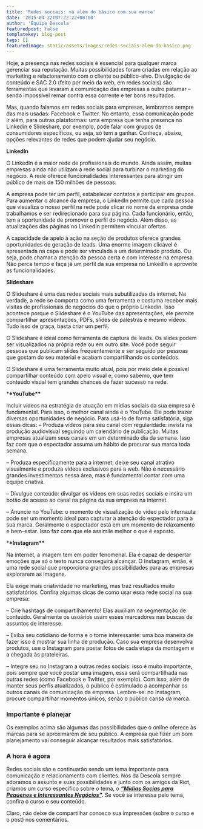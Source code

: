 ```yaml
---
title: 'Redes sociais: vá além do básico com sua marca'
date: '2015-04-22T07:22:22+00:00'
author: 'Equipe Descola'
featuredpost: false
templatekey: blog-post
tags: []
featuredimage: static/assets/images/redes-sociais-alem-do-basico.png
---
```


Hoje, a presença nas redes sociais é essencial para qualquer marca gerenciar sua reputação. Muitas possibilidades foram criadas em relação ao marketing e relacionamento com o cliente ou público-alvo. Divulgação de conteúdo e SAC 2.0 (feito por meio da web, em redes sociais) são ferramentas que levaram a comunicação das empresas a outro patamar – sendo impossível remar contra essa corrente e ter bons resultados.

Mas, quando falamos em redes sociais para empresas, lembramos sempre das mais usadas: Facebook e Twitter. No entanto, essa comunicação pode ir além, para outras plataformas: uma empresa que tenha presença no Linkedin e Slideshare, por exemplo, pode falar com grupos de consumidores específicos, ou seja, só tem a ganhar. Conheça, abaixo, opções relevantes de redes que podem ajudar seu negócio.

**LinkedIn**

O LinkedIn é a maior rede de profissionais do mundo. Ainda assim, muitas empresas ainda não utilizam a rede social para turbinar o marketing do negócio. A rede oferece funcionalidades interessantes para atingir um público de mais de 150 milhões de pessoas.

A empresa pode ter um perfil, estabelecer contatos e participar em grupos. Para aumentar o alcance da empresa, o LinkedIn permite que cada pessoa que visualiza o nosso perfil na rede pode clicar no nome da empresa onde trabalhamos e ser redirecionado para sua página. Cada funcionário, então, tem a oportunidade de promover o perfil do negócio. Além disso, as atualizações das páginas no LinkedIn permitem vincular ofertas.

A capacidade de apelo à ação na seção de produtos oferece grandes oportunidades de geração de leads. Uma enorme imagem clicável é apresentada na capa e pode ser vinculada a um determinado produto. Ou seja, pode chamar a atenção da pessoa certa e com interesse na empresa. Não perca tempo e faça já um perfil da sua empresa no LinkedIn e aproveite as funcionalidades.

**Slideshare**

O Slideshare é uma das redes sociais mais subutilizadas da internet. Na verdade, a rede se comporta como uma ferramenta e costuma receber mais visitas de profissionais de negócios do que o próprio Linkedin. Isso acontece porque o Slideshare é o YouTube das apresentações, ele permite compartilhar apresentações, PDFs, slides de palestras e mesmo vídeos. Tudo isso de graça, basta criar um perfil.

O Slideshare é ideal como ferramenta de captura de leads. Os slides podem ser visualizados na própria rede ou em outro site. Você pode seguir pessoas que publicam slides frequentemente e ser seguido por pessoas que gostam do seu material e acabam compartilhando os conteúdos.

O Slideshare é uma ferramenta muito atual, pois por meio dele é possível compartilhar conteúdo com apelo visual e, como sabemo, que tem conteúdo visual tem grandes chances de fazer sucesso na rede.

\***\*YouTube\*\***

Incluir vídeos na estratégia de atuação em mídias sociais da sua empresa é fundamental. Para isso, o melhor canal ainda é o YouTube. Ele pode trazer diversas oportunidades de negócio. Para usá-lo de forma satisfatória, siga essas dicas:
– Produza vídeos para seu canal com regularidade: invista na produção audiovisual seguindo um calendário de publicação. Muitas empresas atualizam seus canais em um determinado dia da semana. Isso faz com que o espectador assuma um hábito de procurar sua marca toda semana.

– Produza especificamente para a internet: deixe seu canal atrativo visualmente e produza vídeos exclusivos para a web. Não é necessário grandes investimentos nessa área, mas é fundamental contar com uma equipe criativa.

– Divulgue conteúdo: divulgar os vídeos em suas redes sociais e insira um botão de acesso ao canal na página da sua empresa na internet.

– Anuncie no YouTube: o momento de visualização do vídeo pelo internauta pode ser um momento ideal para capturar a atenção do espectador para a sua marca. Geralmente o espectador está em um momento de relaxamento e bem-estar. Isso faz com que ele assimile melhor o que é exposto.

\***\*Instagram\*\***

Na internet, a imagem tem em poder fenomenal. Ela é capaz de despertar emoções que só o texto nunca conseguirá alcançar. O Instagram, então, é uma rede social que proporciona grandes possibilidades para as empresas explorarem as imagens.

Ela exige mais criatividade no marketing, mas traz resultados muito satisfatórios. Confira algumas dicas de como usar essa rede social na sua empresa:

– Crie hashtags de compartilhamento! Elas auxiliam na segmentação de conteúdo. Geralmente os usuários usam esses marcadores nas buscas de assuntos de interesse.

– Exiba seu cotidiano de forma e o torne interessante: uma boa maneira de fazer isso é mostrar sua linha de produção. Caso sua empresa desenvolva produtos, use o Instagram para postar fotos de cada etapa da montagem e a chegada às prateleiras.

– Integre seu no Instagram a outras redes sociais: isso é muito importante, pois sempre que você postar uma imagem, essa será compartilhada nas outras redes (como Facebook e Twitter, por exemplo). Com isso, além de manter seus perfis atualizados, o público é estimulado a acompanhar os outros canais de comunicação da empresa.
Lembre-se: no Instagram, procure compartilhar momentos únicos, senão o público cansa da marca.

### Importante é planejar

Os exemplos acima são algumas das possibilidades que o online oferece às marcas para se aproximarem de seu público. A empresa que fizer um bom planejamento vai conseguir alcançar resultados mais satisfatórios.

### A hora é agora

Redes sociais são e continuarão sendo um tema importante para comunicação e relacionamento com clientes. Nós da Descola sempre adoramos o assunto e suas possibilidades e junto com os amigos da Riot, criamos um curso específico sobre o tema, o **_[“Mídias Socias para Pequenos e Interessantes Negócios”](http://descola.org/curso/2/midias-sociais-para-pequenos-negocios 'Curso Mídias Sociais')._** Se você se interessa pelo tema, confira o curso e seu conteúdo.

Claro, não deixe de compartilhar conosco sua impressões (sobre o curso e o post) nos comentários.
